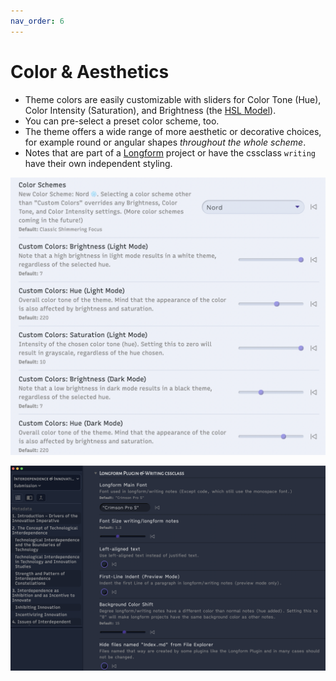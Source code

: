 ```yaml
---
nav_order: 6
---
```


# Color & Aesthetics

- Theme colors are easily customizable with sliders for Color Tone (Hue), Color Intensity (Saturation), and Brightness (the [HSL Model](https://en.wikipedia.org/wiki/HSL_and_HSV)).
- You can pre-select a preset color scheme, too.
- The theme offers a wide range of more aesthetic or decorative choices, for example round or angular shapes *throughout the whole scheme*.
- Notes that are part of a [Longform](https://github.com/kevboh/longform) project or have the cssclass `writing` have their own independent styling.

![color options](images/color-options.png)

![longform](images/longform.png)
